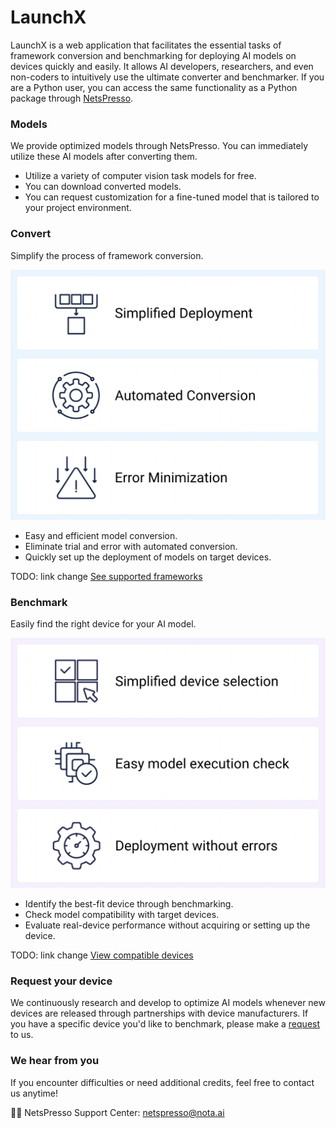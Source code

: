 # LaunchX

LaunchX is a web application that facilitates the essential tasks of framework conversion and benchmarking for deploying AI models on devices quickly and easily. It allows AI developers, researchers, and even non-coders to intuitively use the ultimate converter and benchmarker. If you are a Python user, you can access the same functionality as a Python package through [NetsPresso](https://github.com/Nota-NetsPresso/PyNetsPresso).

### Models

We provide optimized models through NetsPresso. You can immediately utilize these AI models after converting them.

- Utilize a variety of computer vision task models for free.
- You can download converted models.
- You can request customization for a fine-tuned model that is tailored to your project environment.

### Convert

Simplify the process of framework conversion.

![launchx_benchmark.png](https://raw.githubusercontent.com/cbpark-nota/cbpark-nota/gh-pages/assets/images/launchx_convert.png)

- Easy and efficient model conversion.
- Eliminate trial and error with automated conversion.
- Quickly set up the deployment of models on target devices.

TODO: link change
[See supported frameworks](https://docs.netspresso.ai/docs/compatible-model-scope#benchmark)

### Benchmark

Easily find the right device for your AI model.

![launchx_benchmark.png](https://raw.githubusercontent.com/cbpark-nota/cbpark-nota/gh-pages/assets/images/launchx_benchmark.png)

- Identify the best-fit device through benchmarking.
- Check model compatibility with target devices.
- Evaluate real-device performance without acquiring or setting up the device.

TODO: link change
[View compatible devices](https://docs.netspresso.ai/docs/compatible-model-scope#benchmark)

### Request your device

We continuously research and develop to optimize AI models whenever new devices are released through partnerships with device manufacturers. If you have a specific device you'd like to benchmark, please make a [request](https://notaai.typeform.com/to/n6yVxFov?typeform-source=launchx.netspresso.ai) to us.

### We hear from you

If you encounter difficulties or need additional credits, feel free to contact us anytime!

👨‍💻 NetsPresso Support Center: [netspresso@nota.ai](https://notaai.typeform.com/to/ZGhpfiwd)